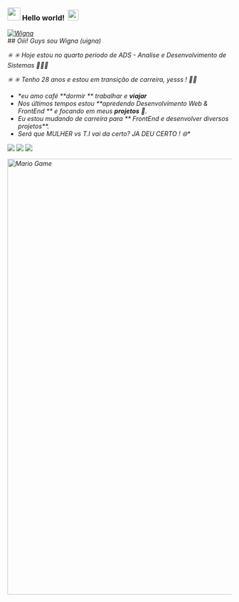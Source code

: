 



### <img src="https://github.com/TheDudeThatCode/TheDudeThatCode/blob/master/Assets/Hi.gif" width="29px"> **Hello world!** &nbsp;<img src="https://github.com/TheDudeThatCode/TheDudeThatCode/blob/master/Assets/Earth.gif" width="24px">

<p>
  <em>
    <a href="https://github.com/TheDudeThatCode">
 <img align="center" src="https://github-readme-stats.vercel.app/api?username=TheDudeThatCode&show_icons=true&theme=dark&line_height=20" alt="Wigna "/>
</a>
   

<br>
 ## Oiii! Guys sou Wigna (uigna)

 <div>
 ✳️ ✳️ Hoje estou no quarto periodo de  ADS - Analise e Desenvolvimento de Sistemas 👩🏿‍💻
 
✳️ ✳️  Tenho 28 anos e estou em transição de carreira, yesss ! 💃🏽
 
 

- **eu amo café* **dormir ** *trabalhar* e **viajar**
- Nos últimos tempos estou  **apredendo  Desenvolvimento Web & FrontEnd ** e focando  em meus **projetos** 💪.
- Eu estou mudando de carreira  para ** FrontEnd e desenvolver diversos projetos**.
- Será que  *MULHER* vs *T.I* vai da certo? 
  **JA DEU CERTO !* 🌐**


  
 <a href="https://www.instagram.com/r.wigna_dev/" target="_blank"><img src="https://img.shields.io/badge/-Instagram-%23E4405F?style=for-the-badge&logo=instagram&logoColor=white" target="_blank"></a>
 	<a href="https://www.twitch.tv/wignaroma" target="_blank"><img src="https://img.shields.io/badge/Twitch-9146FF?style=for-the-badge&logo=twitch&logoColor=white" target="_blank"></a>
 <a href="https://discord.gg/G9GPg5SA75" target="_blank"><img src="https://img.shields.io/badge/Discord-7289DA?style=for-the-badge&logo=discord&logoColor=white" target="_blank"></a> 
 
 </div>
  


<img src="https://github.com/TheDudeThatCode/TheDudeThatCode/blob/master/Assets/Mario_Gameplay.gif" alt="Mario Game" width="980">
<br>
                                                                                                                         
  

                                                                                                                                   
                                                                                                                                   
